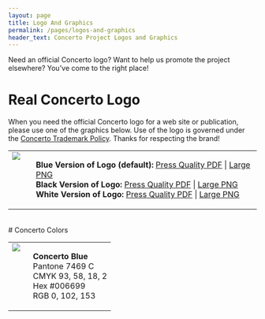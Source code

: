 ```yaml
---
layout: page
title: Logo And Graphics
permalink: /pages/logos-and-graphics
header_text: Concerto Project Logos and Graphics
---
```


Need an official Concerto logo? Want to help us promote the project elsewhere? You've come to the right place!

# Real Concerto Logo

When you need the official Concerto logo for a web site or publication, please use one of the graphics below. Use of the logo is governed under the [Concerto Trademark Policy](/pages/trademark-policy). Thanks for respecting the brand!

<table border="0" cellpadding="0" cellspacing="0">
	<tbody>
		<tr valign="top">
			<td style="padding-right: 24px;">
				<img src="http://downloads.concerto-signage.org/pageimg/ConcertoLogo_preview.png"/>
            </td>
			<td>
				<p>
					<b>Blue Version of Logo (default):</b> <a href="http://downloads.concerto-signage.org/pageimg/Concerto_StandardBlue.pdf">Press Quality PDF</a> | <a href="http://downloads.concerto-signage.org/pageimg/Concerto_StandardBlue.png">Large PNG</a><br/>
					<b>Black Version of Logo:</b> <a href="http://downloads.concerto-signage.org/pageimg/Concerto_StandardBlack.pdf">Press Quality PDF</a> | <a href="http://downloads.concerto-signage.org/pageimg/Concerto_StandardBlack.png">Large PNG</a><br/>
					<b>White Version of Logo:</b> <a href="http://downloads.concerto-signage.org/pageimg/Concerto_StandardWhite.pdf">Press Quality PDF</a> | <a href="http://downloads.concerto-signage.org/pageimg/Concerto_StandardWhite.png">Large PNG</a></p>
			</td>
		</tr>
	</tbody>
</table>

<br />
# Concerto Colors

<table border="0" cellpadding="0" cellspacing="0">
	<tbody>
		<tr valign="top">
			<td style="padding-right: 18px;">
				<img src="http://downloads.concerto-signage.org/pageimg/ConcertoBlue_Pantone.png"/>
            </td>
			<td>
				<p>
					<b>Concerto Blue</b><br/>
					Pantone 7469 C<br/>
					CMYK 93, 58, 18, 2<br/>
					Hex #006699<br/>
					RGB 0, 102, 153</p>
			</td>
		</tr>
	</tbody>
</table>